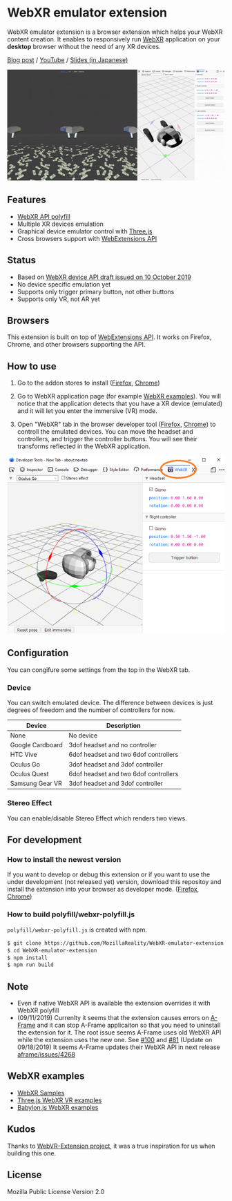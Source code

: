 # WebXR emulator extension

WebXR emulator extension is a browser extension which helps your WebXR content creation. It enables to responsively run [WebXR](https://www.w3.org/TR/webxr/) application on your **desktop** browser without the need of any XR devices. 

[Blog post](https://blog.mozvr.com/webxr-emulator-extension/) / [YouTube](https://www.youtube.com/watch?v=Twnzp-LEMkU) / [Slides (in Japanese)](https://docs.google.com/presentation/d/1J-QDpm27eGzHi0vsPEqZSd5aun-GSWUm-FQC19qjSRA/edit#slide=id.g4775d037d5_0_0)

![Screenshot](./screenshots/screenshot.gif)

## Features

- [WebXR API polyfill](https://github.com/immersive-web/webxr-polyfill)
- Multiple XR devices emulation
- Graphical device emulator control with [Three.js](https://threejs.org/)
- Cross browsers support with [WebExtensions API](https://developer.mozilla.org/en-US/docs/Mozilla/Add-ons/WebExtensions)
<!-- - [Virtual controller (WIP)](./screenshots/virtual-controller.gif) -->

## Status

- Based on [WebXR device API draft issued on 10 October 2019](https://www.w3.org/TR/webxr/)
- No device specific emulation yet
- Supports only trigger primary button, not other buttons
- Supports only VR, not AR yet

## Browsers

This extension is built on top of [WebExtensions API](https://developer.mozilla.org/en-US/docs/Mozilla/Add-ons/WebExtensions). It works on Firefox, Chrome, and other browsers supporting the API.

## How to use

1. Go to the addon stores to install ([Firefox](https://addons.mozilla.org/firefox/addon/webxr-api-emulator), [Chrome](https://chrome.google.com/webstore/detail/webxr-api-emulator/mjddjgeghkdijejnciaefnkjmkafnnje))

2. Go to WebXR application page (for example [WebXR examples](#WebXR-examples)). You will notice that the application detects that you have a XR device (emulated) and it will let you enter the immersive (VR) mode.

3. Open "WebXR" tab in the browser developer tool ([Firefox](https://developer.mozilla.org/en-US/docs/Tools), [Chrome](https://developers.google.com/web/tools/chrome-devtools/)) to controll the emulated devices. You can move the headset and controllers, and trigger the controller buttons. You will see their transforms reflected in the WebXR application.

![WebXR tab](./screenshots/tab.png)

## Configuration

You can congifure some settings from the top in the WebXR tab.

### Device

You can switch emulated device. The difference between devices is just degrees of freedom and the number of controllers for now.

| Device | Description |
| ---- | ---- |
| None | No device |
| Google Cardboard | 3dof headset and no controller |
| HTC Vive | 6dof headset and two 6dof controllers |
| Oculus Go | 3dof headset and 3dof controller |
| Oculus Quest | 6dof headset and two 6dof controllers |
| Samsung Gear VR | 3dof headset and 3dof controller |

### Stereo Effect

You can enable/disable Stereo Effect which renders two views.

## For development

### How to install the newest version

If you want to develop or debug this extension or if you want to use the under development (not released yet) version, download this repositoy and install the extension into your browser as developer mode. ([Firefox](https://developer.mozilla.org/en-US/docs/Mozilla/Add-ons/WebExtensions/Temporary_Installation_in_Firefox), [Chrome](https://developer.chrome.com/extensions/getstarted))

### How to build polyfill/webxr-polyfill.js

`polyfill/webxr-polyfill.js` is created with npm.

```sh
$ git clone https://github.com/MozillaReality/WebXR-emulator-extension.git
$ cd WebXR-emulator-extension
$ npm install
$ npm run build
```

## Note

- Even if native WebXR API is available the extension overrides it with WebXR polyfill
- (09/11/2019) Currenlty it seems that the extension causes errors on [A-Frame](https://aframe.io/) and it can stop A-Frame applicaiton so that you need to uninstall the extension for it. The root issue seems A-Frame uses old WebXR API while the extension uses the new one. See [#100](https://github.com/MozillaReality/WebXR-emulator-extension/issues/100) and [#81](https://github.com/MozillaReality/WebXR-emulator-extension/issues/81) (Update on 09/18/2019) It seems A-Frame updates their WebXR API in next release [aframe/issues/4268](https://github.com/aframevr/aframe/issues/4268)

## WebXR examples

- [WebXR Samples](https://immersive-web.github.io/webxr-samples/)
- [Three.js WebXR VR examples](https://threejs.org/examples/?q=WebXR#webxr_vr_ballshooter)
- [Babylon.js WebXR examples](https://doc.babylonjs.com/how_to/webxr#examples)

## Kudos

Thanks to [WebVR-Extension project](https://github.com/spite/WebVR-Extension), it was a true inspiration for us when building this one.

## License

Mozilla Public License Version 2.0
